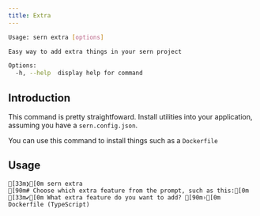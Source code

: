 ```yaml
---
title: Extra
---
```


```sh
Usage: sern extra [options]

Easy way to add extra things in your sern project

Options:
  -h, --help  display help for command
```

## Introduction

This command is pretty straightfoward. Install utilities into your application, assuming you have a `sern.config.json`.

You can use this command to install things such as a `Dockerfile`

## Usage

```ansi frame 
[33m❯[0m sern extra
[90m# Choose which extra feature from the prompt, such as this:[0m
[33m✔[0m What extra feature do you want to add? [90m›[0m Dockerfile (TypeScript)
```